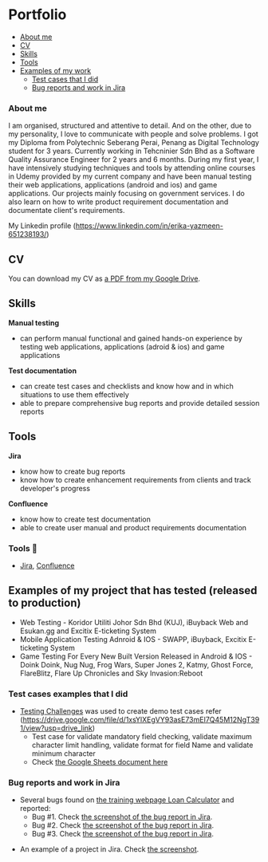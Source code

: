 # Portfolio
- [About me](#about-me)
- [CV](#cv)
- [Skills](#skills)
- [Tools](#tools)
- [Examples of my work](#Examples-of-my-project-that-has-tested (released to production))
  * [Test cases that I did](#test-cases-examples-that-I-did)
  * [Bug reports and work in Jira](#bug-reports-and-work-in-jira)

### About me
I am organised, structured and attentive to detail. And on the other, due to my personality, I love to communicate with people and solve problems. I got my Diploma from Polytechnic Seberang Perai, Penang as Digital Technology student for 3 years. Currently working in Tehcninier Sdn Bhd as a Software Quality Assurance Engineer for 2 years and 6 months. During my first year, I have intensively studying techniques and tools by attending online courses in Udemy provided by my current company and have been manual testing their web applications, applications (android and ios) and game applications. Our projects mainly focusing on government services. I do also learn on how to write product requirement documentation and documentate client's requirements.

My Linkedin profile (https://www.linkedin.com/in/erika-yazmeen-651238193/)

## CV
You can download my CV as [a PDF from my Google Drive](https://drive.google.com/file/d/1UPBs-OrvYULlY0x6ZombEdgr1cftRB5X/view?usp=drive_link).
## Skills

__Manual testing__
  * can perform manual functional and gained hands-on experience by testing web applications, applications (adroid & ios) and game applications

__Test documentation__
  * can create test cases and checklists and know how and in which situations to use them effectively
  * able to prepare comprehensive bug reports and provide detailed session reports

## Tools
__Jira__
  * know how to create bug reports
  * know how to create enhancement requirements from clients and track developer's progress

__Confluence__
  * know how to create test documentation
  * able to create user manual and product requirements documentation

### Tools :wrench:
* [Jira](https://www.atlassian.com/software/jira), [Confluence](https://www.atlassian.com/software/confluence) 

## Examples of my project that has tested (released to production)
  * Web Testing - Koridor Utiliti Johor Sdn Bhd (KUJ), iBuyback Web and Esukan.gg and Excitix E-ticketing System
  * Mobile Application Testing Adnroid & IOS - SWAPP, iBuyback, Excitix E-ticketing System
  * Game Testing For Every New Built Version Released in Android & IOS - Doink Doink, Nug Nug, Frog Wars, Super Jones 2, Katmy, Ghost Force, FlareBlitz, Flare Up Chronicles and Sky Invasion:Reboot

### Test cases examples that I did

- [Testing Challenges](http://testingchallenges.thetestingmap.org/index.php) was used to create demo test cases refer (https://drive.google.com/file/d/1xsYlXEgVY93asE73mEI7Q45M12NgT391/view?usp=drive_link) 
  * Test case for validate mandatory field checking, validate maximum character limit handling, validate format for field Name and validate minimum character 
  * Check [the Google Sheets document here](https://docs.google.com/spreadsheets/d/1rSBOj0qGZFuLkgbEySVLgEsrHukN35EuBw-wgmMHNjY/edit?usp=sharing)

### Bug reports and work in Jira

- Several bugs found on [the training webpage Loan Calculator](http://creditcalculator.pointschool.ru) and reported:
  * Bug #1. Check [the screenshot of the bug report in Jira](https://drive.google.com/file/d/1Ypqw992_r6YgXNdqslH1FVW3Y33sT6ip/view?usp=sharing).
  * Bug #2. Check [the screenshot of the bug report in Jira](https://drive.google.com/file/d/15KB2fIqWO4uIUbAMejk8ZZrkpPfJzz1m/view?usp=sharing).
  * Bug #3. Check [the screenshot of the bug report in Jira](https://drive.google.com/file/d/1Qn_Fe5gwdEQ-f4PKpg115CZaWl3_N705/view?usp=sharing).
* An example of a project in Jira. Check [the screenshot](https://drive.google.com/file/d/1uN7R4SGWYZ0zn45id8_CeSzs4sn68BWq/view?usp=sharing).
